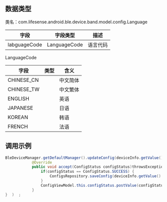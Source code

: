 <a name="k087Z"></a>
## 数据类型
类名：com.lifesense.android.ble.device.band.model.config.Language

| 字段 | 字段类型 | 描述 |
| --- | --- | --- |
| labguageCode | LanguageCode | 语言代码 |

LanguageCode

| 字段 | 类型 | 含义 |
| --- | --- | --- |
| CHINESE_CN |  | 中文简体 |
| CHINESE_TW |  | 中文繁体 |
| ENGLISH |  | 英语 |
| JAPANESE |  | 日语 |
| KOREAN |  | 韩语 |
| FRENCH |  | 法语 |

<a name="zupyI"></a>
## 调用示例
```java
BleDeviceManager.getDefaultManager().updateConfig(deviceInfo.getValue().getMac(), dialPlate, new Consumer<ConfigStatus>() {
            @Override
            public void accept(ConfigStatus configStatus)throwsException{   
                if(configStatus == ConfigStatus.SUCCESS) {
                    ConfigsRepository.saveConfig(deviceInfo.getValue().getMac(),config);
                }
                ConfigViewModel.this.configStatus.postValue(configStatus);
            }
}  )  ;
```



